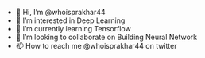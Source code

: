 - 👋 Hi, I’m @whoisprakhar44
- 👀 I’m interested in Deep Learning
- 🌱 I’m currently learning Tensorflow
- 💞️ I’m looking to collaborate on Building Neural Network
- 📫 How to reach me @whoisprakhar44 on twitter 

<!---
whoisprakhar44/whoisprakhar44 is a ✨ special ✨ repository because its `README.md` (this file) appears on your GitHub profile.
You can click the Preview link to take a look at your changes.
--->
